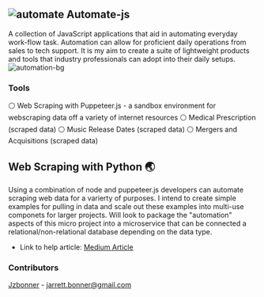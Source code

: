 ## ![automate](https://i.imgur.com/VPfMK4B.png) Automate-js
A collection of JavaScript applications that aid in automating everyday work-flow task. Automation can  allow for proficient daily operations from sales to tech support. It is my aim to create a suite of lightweight products and tools that industry professionals can adopt into their daily setups. 
![automation-bg](https://i.imgur.com/o39eifM.jpg?1)


### Tools 
⚪ Web Scraping with Puppeteer.js - a sandbox environment for webscraping data off a variety of internet resources 
⚪ Medical Prescription (scraped data)
⚪ Music Release Dates (scraped data)
⚪ Mergers and Acquisitions (scraped data)

## Web Scraping with Python 🌏
Using a combination of node and puppeteer.js developers can automate scraping web data for a varierty of purposes. I intend to create simple examples for pulling in data and scale out these examples into multi-use componets for larger projects. Will look to package the "automation" aspects of this micro project into a microservice that can be connected a relational/non-relational database depending on the data type. 

* Link to help article: [Medium Article](https://blog.bitsrc.io/web-scraping-with-puppeteer-e73e5fee7474)

### Contributors 
[Jzbonner](https://github.com/Jzbonner) - jarrett.bonner@gmail.com



